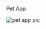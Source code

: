 Pet App


![pet app pic](https://user-images.githubusercontent.com/63077892/98611907-9a8d0180-22fb-11eb-9a2f-1991ffe9cde6.JPG)
